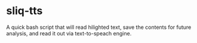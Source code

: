 # sliq-tts

A quick bash script that will read hilighted text, save the contents for future analysis, and read it out via text-to-speach engine.
